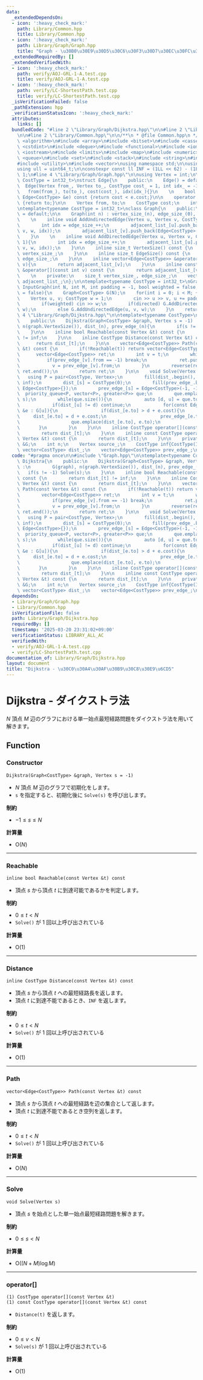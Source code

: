 ```yaml
---
data:
  _extendedDependsOn:
  - icon: ':heavy_check_mark:'
    path: Library/Common.hpp
    title: Library/Common.hpp
  - icon: ':heavy_check_mark:'
    path: Library/Graph/Graph.hpp
    title: "Graph - \u30B0\u30E9\u30D5\u30C6\u30F3\u30D7\u30EC\u30FC\u30C8"
  _extendedRequiredBy: []
  _extendedVerifiedWith:
  - icon: ':heavy_check_mark:'
    path: verify/AOJ-GRL-1-A.test.cpp
    title: verify/AOJ-GRL-1-A.test.cpp
  - icon: ':heavy_check_mark:'
    path: verify/LC-ShortestPath.test.cpp
    title: verify/LC-ShortestPath.test.cpp
  _isVerificationFailed: false
  _pathExtension: hpp
  _verificationStatusIcon: ':heavy_check_mark:'
  attributes:
    links: []
  bundledCode: "#line 2 \"Library/Graph/Dijkstra.hpp\"\n\n#line 2 \"Library/Graph/Graph.hpp\"\
    \n\n#line 2 \"Library/Common.hpp\"\n\n/**\n * @file Common.hpp\n */\n\n#include\
    \ <algorithm>\n#include <array>\n#include <bitset>\n#include <cassert>\n#include\
    \ <cstdint>\n#include <deque>\n#include <functional>\n#include <iomanip>\n#include\
    \ <iostream>\n#include <limits>\n#include <map>\n#include <numeric>\n#include\
    \ <queue>\n#include <set>\n#include <stack>\n#include <string>\n#include <tuple>\n\
    #include <utility>\n#include <vector>\nusing namespace std;\n\nusing ll = int64_t;\n\
    using ull = uint64_t;\n\nconstexpr const ll INF = (1LL << 62) - (1LL << 30) -\
    \ 1;\n#line 4 \"Library/Graph/Graph.hpp\"\n\nusing Vertex = int;\n\ntemplate<typename\
    \ CostType = int32_t>\nstruct Edge{\n    public:\n    Edge() = default;\n\n  \
    \  Edge(Vertex from_, Vertex to_, CostType cost_ = 1, int idx_ = -1) :\n     \
    \   from(from_), to(to_), cost(cost_), idx(idx_){}\n    \n    bool operator<(const\
    \ Edge<CostType> &e) const {return cost < e.cost;}\n\n    operator int() const\
    \ {return to;}\n\n    Vertex from, to;\n    CostType cost;\n    int idx;\n};\n\
    \ntemplate<typename CostType = int32_t>\nclass Graph{\n    public:\n    Graph()\
    \ = default;\n\n    Graph(int n) : vertex_size_(n), edge_size_(0), adjacent_list_(n){}\n\
    \    \n    inline void AddUndirectedEdge(Vertex u, Vertex v, CostType w = 1){\n\
    \        int idx = edge_size_++;\n        adjacent_list_[u].push_back(Edge<CostType>(u,\
    \ v, w, idx));\n        adjacent_list_[v].push_back(Edge<CostType>(v, u, w, idx));\n\
    \    }\n    \n    inline void AddDirectedEdge(Vertex u, Vertex v, CostType w =\
    \ 1){\n        int idx = edge_size_++;\n        adjacent_list_[u].push_back(Edge<CostType>(u,\
    \ v, w, idx));\n    }\n\n    inline size_t VertexSize() const {\n        return\
    \ vertex_size_;\n    }\n\n    inline size_t EdgeSize() const {\n        return\
    \ edge_size_;\n    }\n\n    inline vector<Edge<CostType>> &operator[](const int\
    \ v){\n        return adjacent_list_[v];\n    }\n\n    inline const vector<Edge<CostType>>\
    \ &operator[](const int v) const {\n        return adjacent_list_[v];\n    }\n\
    \    \n    private:\n    size_t vertex_size_, edge_size_;\n    vector<vector<Edge<CostType>>>\
    \ adjacent_list_;\n};\n\ntemplate<typename CostType = int32_t>\nGraph<CostType>\
    \ InputGraph(int N, int M, int padding = -1, bool weighted = false, bool directed\
    \ = false){\n    Graph<CostType> G(N);\n    for(int i = 0; i < M; ++i){\n    \
    \    Vertex u, v; CostType w = 1;\n        cin >> u >> v, u += padding, v += padding;\n\
    \        if(weighted) cin >> w;\n        if(directed) G.AddDirectedEdge(u, v,\
    \ w);\n        else G.AddUndirectedEdge(u, v, w);\n    }\n    return G;\n}\n#line\
    \ 4 \"Library/Graph/Dijkstra.hpp\"\n\ntemplate<typename CostType>\nclass Dijkstra{\n\
    \    public:\n    Dijkstra(Graph<CostType> &graph, Vertex s = -1) :\n        G(graph),\
    \ n(graph.VertexSize()), dist_(n), prev_edge_(n){\n        if(s != -1) Solve(s);\n\
    \    }\n\n    inline bool Reachable(const Vertex &t) const {\n        return dist_[t]\
    \ != inf;\n    }\n\n    inline CostType Distance(const Vertex &t) const {\n  \
    \      return dist_[t];\n    }\n\n    vector<Edge<CostType>> Path(const Vertex\
    \ &t) const {\n        if(!Reachable(t)) return vector<Edge<CostType>>{};\n  \
    \      vector<Edge<CostType>> ret;\n        int v = t;\n        while(1){\n  \
    \          if(prev_edge_[v].from == -1) break;\n            ret.push_back(prev_edge_[v]);\n\
    \            v = prev_edge_[v].from;\n        }\n        reverse(ret.begin(),\
    \ ret.end());\n        return ret;\n    }\n\n    void Solve(Vertex s){\n     \
    \   using P = pair<CostType, Vertex>;\n        fill(dist_.begin(), dist_.end(),\
    \ inf);\n        dist_[s] = CostType(0);\n        fill(prev_edge_.begin(), prev_edge_.end(),\
    \ Edge<CostType>{});\n        prev_edge_[s] = Edge<CostType>(-1, -1);\n      \
    \  priority_queue<P, vector<P>, greater<P>> que;\n        que.emplace(CostType(0),\
    \ s);\n        while(que.size()){\n            auto [d, u] = que.top(); que.pop();\n\
    \            if(dist_[u] != d) continue;\n            for(const Edge<CostType>\
    \ &e : G[u]){\n                if(dist_[e.to] > d + e.cost){\n               \
    \     dist_[e.to] = d + e.cost;\n                    prev_edge_[e.to] = e;\n \
    \                   que.emplace(dist_[e.to], e.to);\n                }\n     \
    \       }\n        }\n    }\n\n    inline CostType operator[](const Vertex &t){\n\
    \        return dist_[t];\n    }\n\n    inline const CostType operator[](const\
    \ Vertex &t) const {\n        return dist_[t];\n    }\n\n    private:\n    Graph<CostType>\
    \ &G;\n    int n;\n    Vertex source_;\n    CostType inf{CostType(INF)};\n   \
    \ vector<CostType> dist_;\n    vector<Edge<CostType>> prev_edge_;\n};\n"
  code: "#pragma once\n\n#include \"Graph.hpp\"\n\ntemplate<typename CostType>\nclass\
    \ Dijkstra{\n    public:\n    Dijkstra(Graph<CostType> &graph, Vertex s = -1)\
    \ :\n        G(graph), n(graph.VertexSize()), dist_(n), prev_edge_(n){\n     \
    \   if(s != -1) Solve(s);\n    }\n\n    inline bool Reachable(const Vertex &t)\
    \ const {\n        return dist_[t] != inf;\n    }\n\n    inline CostType Distance(const\
    \ Vertex &t) const {\n        return dist_[t];\n    }\n\n    vector<Edge<CostType>>\
    \ Path(const Vertex &t) const {\n        if(!Reachable(t)) return vector<Edge<CostType>>{};\n\
    \        vector<Edge<CostType>> ret;\n        int v = t;\n        while(1){\n\
    \            if(prev_edge_[v].from == -1) break;\n            ret.push_back(prev_edge_[v]);\n\
    \            v = prev_edge_[v].from;\n        }\n        reverse(ret.begin(),\
    \ ret.end());\n        return ret;\n    }\n\n    void Solve(Vertex s){\n     \
    \   using P = pair<CostType, Vertex>;\n        fill(dist_.begin(), dist_.end(),\
    \ inf);\n        dist_[s] = CostType(0);\n        fill(prev_edge_.begin(), prev_edge_.end(),\
    \ Edge<CostType>{});\n        prev_edge_[s] = Edge<CostType>(-1, -1);\n      \
    \  priority_queue<P, vector<P>, greater<P>> que;\n        que.emplace(CostType(0),\
    \ s);\n        while(que.size()){\n            auto [d, u] = que.top(); que.pop();\n\
    \            if(dist_[u] != d) continue;\n            for(const Edge<CostType>\
    \ &e : G[u]){\n                if(dist_[e.to] > d + e.cost){\n               \
    \     dist_[e.to] = d + e.cost;\n                    prev_edge_[e.to] = e;\n \
    \                   que.emplace(dist_[e.to], e.to);\n                }\n     \
    \       }\n        }\n    }\n\n    inline CostType operator[](const Vertex &t){\n\
    \        return dist_[t];\n    }\n\n    inline const CostType operator[](const\
    \ Vertex &t) const {\n        return dist_[t];\n    }\n\n    private:\n    Graph<CostType>\
    \ &G;\n    int n;\n    Vertex source_;\n    CostType inf{CostType(INF)};\n   \
    \ vector<CostType> dist_;\n    vector<Edge<CostType>> prev_edge_;\n};"
  dependsOn:
  - Library/Graph/Graph.hpp
  - Library/Common.hpp
  isVerificationFile: false
  path: Library/Graph/Dijkstra.hpp
  requiredBy: []
  timestamp: '2025-03-20 23:31:02+09:00'
  verificationStatus: LIBRARY_ALL_AC
  verifiedWith:
  - verify/AOJ-GRL-1-A.test.cpp
  - verify/LC-ShortestPath.test.cpp
documentation_of: Library/Graph/Dijkstra.hpp
layout: document
title: "Dijkstra - \u30C0\u30A4\u30AF\u30B9\u30C8\u30E9\u6CD5"
---
```


# Dijkstra - ダイクストラ法

$N$ 頂点 $M$ 辺のグラフにおける単一始点最短経路問題をダイクストラ法を用いて解きます。

## Function

### Constructor

```
Dijkstra(Graph<CostType> &graph, Vertex s = -1)
```

- $N$ 頂点 $M$ 辺のグラフで初期化をします。
- `s` を指定すると、初期化後に `Solve(s)` を呼び出します。

**制約**

- $-1 \le s \le N$

**計算量**

- $\textrm{O}(N)$

---

### Reachable

```
inline bool Reachable(const Vertex &t) const
```

- 頂点 $s$ から頂点 $t$ に到達可能であるかを判定します。

**制約**

- $0 \le t \lt N$
- `Solve()` が $1$ 回以上呼び出されている

**計算量**

- $\textrm{O}(1)$

---

### Distance

```
inline CostType Distance(const Vertex &t) const
```

- 頂点 $s$ から頂点 $t$ への最短経路長を返します。
- 頂点 $t$ に到達不能であるとき、`INF` を返します。

**制約**

- $0 \le t \lt N$
- `Solve()` が $1$ 回以上呼び出されている

**計算量**

- $\textrm{O}(1)$

---

### Path

```
vector<Edge<CostType>> Path(const Vertex &t) const
```

- 頂点 $s$ から頂点 $t$ への最短経路を辺の集合として返します。
- 頂点 $t$ に到達不能であるとき空列を返します。

**制約**

- $0 \le t \lt N$
- `Solve()` が $1$ 回以上呼び出されている

**計算量**

- $\textrm{O}(N)$

---

### Solve

```
void Solve(Vertex s)
```

- 頂点 $s$ を始点とした単一始点最短経路問題を解きます。

**制約**

- $0 \le s \lt N$

**計算量**

- $\textrm{O}((N + M) \log M)$

---

### operator[]

```
(1) CostType operator[](const Vertex &t)
(1) const CostType operator[](const Vertex &t) const 
```

- `Distance(t)` を返します。

**制約**

- $0 \le v \lt N$
- `Solve(s)` が $1$ 回以上呼び出されている

**計算量**

- $\textrm{O}(1)$

